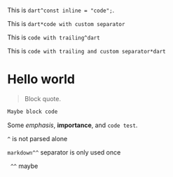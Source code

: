 This is `dart^const inline = "code";`.

This is `dart*code with custom separator`

This is `code with trailing^dart`

This is `code with trailing and custom separator*dart`

# Hello world

> Block quote.

```js
Maybe block code

```

Some _emphasis_, **importance**, and `code test`.

`^` is not parsed alone

`markdown^^` separator is only used once

` ^^` maybe
